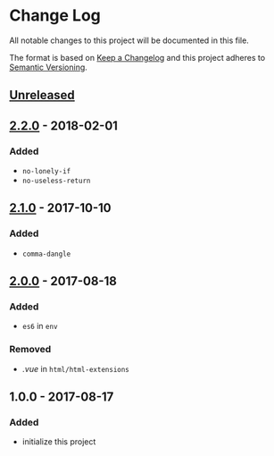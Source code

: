 # Change Log
All notable changes to this project will be documented in this file.

The format is based on [Keep a Changelog](http://keepachangelog.com/) 
and this project adheres to [Semantic Versioning](http://semver.org/).

## [Unreleased]

## [2.2.0] - 2018-02-01
### Added
- `no-lonely-if`
- `no-useless-return`

## [2.1.0] - 2017-10-10
### Added
- `comma-dangle`

## [2.0.0] - 2017-08-18
### Added
- `es6` in `env`

### Removed
- *.vue* in `html/html-extensions`

## 1.0.0 - 2017-08-17
### Added
- initialize this project

[2.2.0]: https://github.com/super-fe/eslint-config-superfe-rn/compare/2.1.0...2.2.0
[2.1.0]: https://github.com/super-fe/eslint-config-superfe-rn/compare/2.0.0...2.1.0
[2.0.0]: https://github.com/super-fe/eslint-config-superfe-rn/compare/1.0.0...2.0.0
[Unreleased]: https://github.com/super-fe/eslint-config-superfe-rn/compare/2.2.0...HEAD
